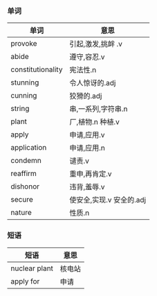 ### 单词
|单词|意思|
|---|---|
|provoke|引起,激发,挑衅 .v|
|abide|遵守,容忍.v|
|constitutionality|宪法性.n|
|stunning|令人惊讶的.adj|
|cunning|狡猾的.adj|
|string|串,一系列,字符串.n|
|plant|厂,植物.n 种植.v|
|apply|申请,应用.v|
|application|申请,应用.n|
|condemn|谴责.v|
|reaffirm|重申,再肯定.v|
|dishonor|违背,羞辱.v|
|secure|使安全,实现.v 安全的.adj|
|nature|性质.n|




### 短语
|短语|意思|
|---|---|
|nuclear plant|核电站|
|apply for| 申请|

